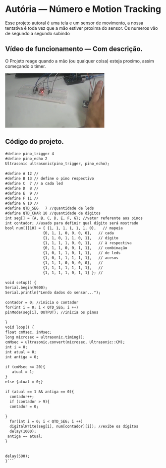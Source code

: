 # Autória — Número e Motion Tracking

  Esse projeto autoral é uma tela e um sensor de movimento, a nossa tentativa é toda vez que a mão estiver proxima do sensor.
  Os numeros vão de segundo a segundo subindo  
  

  
  
## Vídeo de funcionamento — Com descrição.

O Projeto reage quando a mão (ou qualquer coisa) esteja proximo, assim começando o timer.

![Projeto em funcionamento](https://github.com/GhoostSama/PortfolioTecnico/blob/main/FundamTi/Autorias/Projeto_NumeroMotionTracking/ProjetoArduino(autoria).gif?raw=true)


## Código do projeto. 
  
  ```#include <Ultrasonic.h>
#define pino_trigger 4
#define pino_echo 2
Ultrasonic ultrasonic(pino_trigger, pino_echo);

#define A 12 //
#define B 13 // define o pino respectivo
#define C  7 // a cada led
#define D  8 //
#define E  9 //
#define F 11 //
#define G 10 //
#define QTD_SEG   7 //quantidade de leds
#define QTD_CHAR 10 //quantidade de dígitos
int seg[] = {A, B, C, D, E, F, G}; //vetor referente aos pinos
int contador; //usado para definir qual dígito será mostrado
bool num[][10] = { {1, 1, 1, 1, 1, 1, 0},   // mapeia
                   {0, 1, 1, 0, 0, 0, 0},   // cada
                   {1, 1, 0, 1, 1, 0, 1},   // dígito
                   {1, 1, 1, 1, 0, 0, 1},   // à respectiva
                   {0, 1, 1, 0, 0, 1, 1},   // combinação
                   {1, 0, 1, 1, 0, 1, 1},   // de leds
                   {1, 0, 1, 1, 1, 1, 1},   // acesos
                   {1, 1, 1, 0, 0, 0, 0},   //
                   {1, 1, 1, 1, 1, 1, 1},   //
                   {1, 1, 1, 1, 0, 1, 1} }; //
         
void setup() {
  Serial.begin(9600);
  Serial.println("Lendo dados do sensor...");
  
  contador = 0; //inicia o contador
  for(int i = 0; i < QTD_SEG; i ++)
  pinMode(seg[i], OUTPUT); //inicia os pinos
  
}
void loop() {
  float cmMsec, inMsec;
  long microsec = ultrasonic.timing();
  cmMsec = ultrasonic.convert(microsec, Ultrasonic::CM);
  int i = 0;
  int atual = 0;
  int antiga = 0;
  
  if (cmMsec <= 20){
     atual = 1;
  }
  else {atual = 0;}

  if (atual == 1 && antiga == 0){
    contador++;
    if (contador > 9){
    contador = 0;
    
  }
    for(int i = 0; i < QTD_SEG; i ++)
    digitalWrite(seg[i], num[contador][i]); //exibe os dígitos
    delay(1000);
   antiga == atual;
  }
  
  
  delay(500);
}```  
